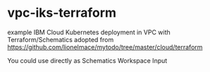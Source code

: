 # vpc-iks-terraform
example IBM Cloud Kubernetes deployment in VPC with Terraform/Schematics
adopted from https://github.com/lionelmace/mytodo/tree/master/cloud/terraform

You could use directly as Schematics Workspace Input

